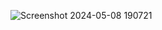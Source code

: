 ![Screenshot 2024-05-08 190721](https://github.com/DiggDiggs/atlas-web_react/assets/65854363/571ae5b9-266b-4985-891b-42c55debc594)
